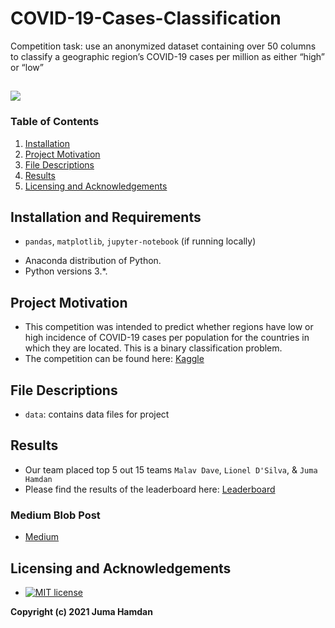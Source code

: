 # COVID-19-Cases-Classification
Competition task: use an anonymized dataset containing over 50 columns to classify a geographic region’s COVID-19 cases per million as either “high” or “low”

![](https://forthebadge.com/images/badges/made-with-python.svg)
-----------
### Table of Contents

1. [Installation](#Installation-and-Requirements)
2. [Project Motivation](#Project-Motivation)
3. [File Descriptions](#File-Descriptions)
4. [Results](#Results)
5. [Licensing and Acknowledgements](#Licensing-and-Acknowledgements)

## Installation and Requirements
+ `pandas`, `matplotlib`, `jupyter-notebook` (if running locally)
* Anaconda distribution of Python.
* Python versions 3.*.

## Project Motivation
+ This competition was intended to predict whether regions have low or high incidence of COVID-19 cases per population for the countries in which they are located. This is a binary classification problem. 
+ The competition can be found here: [Kaggle](https://www.kaggle.com/c/lewisdatathon2020/overview)


## File Descriptions
+ `data`: contains data files for project

## Results
+ Our team placed top 5 out 15 teams `Malav Dave`, `Lionel D'Silva`, & `Juma Hamdan`
+ Please find the results of the leaderboard here: [Leaderboard](https://www.kaggle.com/c/lewisdatathon2020/leaderboard)

### Medium Blob Post
+  [Medium](https://jumahamdan.medium.com)


## Licensing and Acknowledgements

* [![MIT license](https://camo.githubusercontent.com/9f6b5dca9fd95975898fb95c2cc5b995351004a6c4443ccb13e1916a97bb122a/687474703a2f2f696d672e736869656c64732e696f2f62616467652f6c6963656e73652d4d49542d627269676874677265656e2e737667)](http://opensource.org/licenses/MIT)

**Copyright (c) 2021 Juma Hamdan**